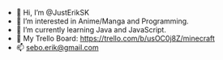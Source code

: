 - 👋 Hi, I’m @JustErikSK
- 👀 I’m interested in Anime/Manga and Programming.
- 🌱 I’m currently learning Java and JavaScript.
- 📝 My Trello Board: https://trello.com/b/usOC0j8Z/minecraft
- 📫 sebo.erik@gmail.com

<!---
JustErikSK/JustErikSK is a ✨ special ✨ repository because its `README.md` (this file) appears on your GitHub profile.
You can click the Preview link to take a look at your changes.
--->
